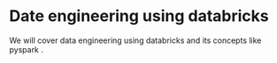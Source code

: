 # Date engineering using databricks


We will cover data engineering using databricks and its concepts like pyspark .